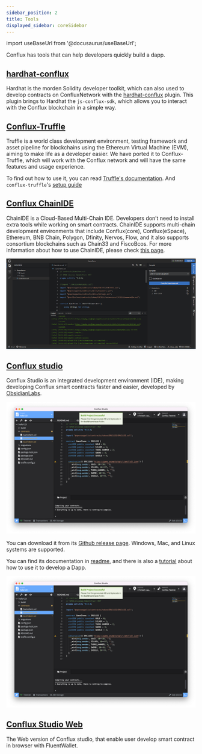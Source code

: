 ```yaml
---
sidebar_position: 2
title: Tools
displayed_sidebar: coreSidebar
---
```


import useBaseUrl from '@docusaurus/useBaseUrl';

Conflux has tools that can help developers quickly build a dapp.

## [hardhat-conflux](https://github.com/conflux-chain/hardhat-conflux)

Hardhat is the morden Solidity developer toolkit, which can also used to develop contracts on ConfluxNetwork with the [hardhat-conflux](https://github.com/conflux-chain/hardhat-conflux) plugin. This plugin brings to Hardhat the `js-conflux-sdk`, which allows you to interact with the Conflux blockchain in a simple way.

## [Conflux-Truffle](https://github.com/Conflux-Chain/conflux-truffle)

Truffle is a world class development environment, testing framework and asset pipeline for blockchains using the Ethereum Virtual Machine (EVM), aiming to make life as a developer easier. We have ported it to Conflux-Truffle, which will work with the Conflux network and will have the same features and usage experience.

To find out how to use it, you can read [Truffle's documentation](https://www.trufflesuite.com/docs/truffle/overview).
And `conflux-truffle`'s [setup guide](https://github.com/Conflux-Chain/conflux-truffle/blob/conflux/ultimate-guide.md)

## [Conflux ChainIDE](https://chainide.com/s/createTempProject/conflux)

ChainIDE is a Cloud-Based Multi-Chain IDE. Developers don’t need to install extra tools while working on smart contracts. ChainIDE supports multi-chain development environments that include Conflux(core), Conflux(eSpace), Ethereum, BNB Chain, Polygon, Dfinity, Nervos, Flow, and it also supports consortium blockchains such as Chain33 and FiscoBcos.
For more information about how to use ChainIDE, please check [this page](https://chainide.gitbook.io/chainide-english-1/ethereum-ide-1/4.-conflux-ide). 

![Chainide](../image/chainide.png)

## [Conflux studio](https://github.com/ObsidianLabs/ConfluxStudio/blob/master/README-EN.md)

Conflux Studio is an integrated development environment (IDE), making developing Conflux smart contracts faster and easier, developed by [ObsidianLabs](https://www.obsidians.io/). 

![](https://github.com/ObsidianLabs/ConfluxStudio/raw/master/screenshots/compile.png)

You can download it from its [Github release page](https://github.com/ObsidianLabs/ConfluxStudio/releases). Windows, Mac, and Linux systems are supported.

You can find its documentation in [readme](https://github.com/ObsidianLabs/ConfluxStudio), and there is also a [tutorial](https://github.com/ObsidianLabs/conflux-dapp-tutorial) about how to use it to develop a Dapp.

![](https://github.com/ObsidianLabs/ConfluxStudio/raw/master/screenshots/compile.png)

## [Conflux Studio Web](https://conflux.ide.black/)

The Web version of Conflux studio, that enable user develop smart contract in browser with FluentWallet.
